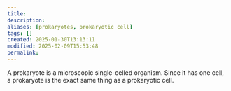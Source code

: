 ```yaml
---
title: 
description: 
aliases: [prokaryotes, prokaryotic cell]
tags: []
created: 2025-01-30T13:13:11
modified: 2025-02-09T15:53:48
permalink:
---
```


A prokaryote is a microscopic single-celled organism. Since it has one cell, a prokaryote is the exact same thing as a prokaryotic cell.
